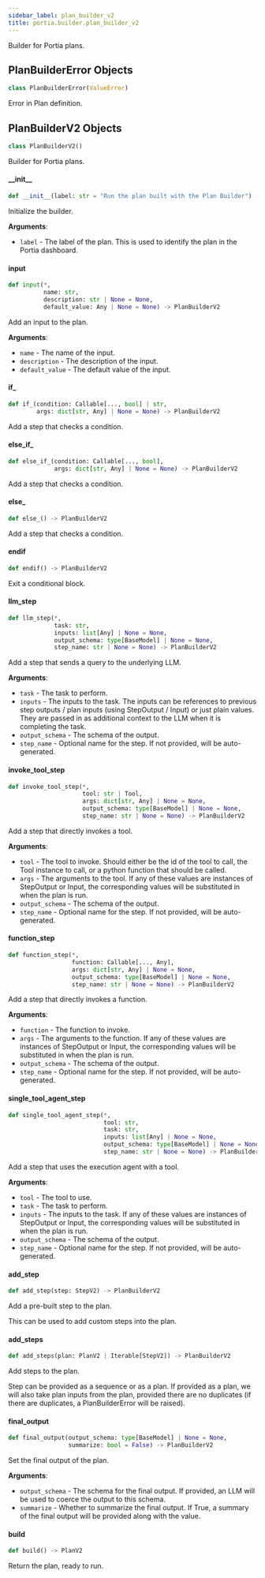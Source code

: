 ```yaml
---
sidebar_label: plan_builder_v2
title: portia.builder.plan_builder_v2
---
```


Builder for Portia plans.

## PlanBuilderError Objects

```python
class PlanBuilderError(ValueError)
```

Error in Plan definition.

## PlanBuilderV2 Objects

```python
class PlanBuilderV2()
```

Builder for Portia plans.

#### \_\_init\_\_

```python
def __init__(label: str = "Run the plan built with the Plan Builder") -> None
```

Initialize the builder.

**Arguments**:

- `label` - The label of the plan. This is used to identify the plan in the Portia dashboard.

#### input

```python
def input(*,
          name: str,
          description: str | None = None,
          default_value: Any | None = None) -> PlanBuilderV2
```

Add an input to the plan.

**Arguments**:

- `name` - The name of the input.
- `description` - The description of the input.
- `default_value` - The default value of the input.

#### if\_

```python
def if_(condition: Callable[..., bool] | str,
        args: dict[str, Any] | None = None) -> PlanBuilderV2
```

Add a step that checks a condition.

#### else\_if\_

```python
def else_if_(condition: Callable[..., bool],
             args: dict[str, Any] | None = None) -> PlanBuilderV2
```

Add a step that checks a condition.

#### else\_

```python
def else_() -> PlanBuilderV2
```

Add a step that checks a condition.

#### endif

```python
def endif() -> PlanBuilderV2
```

Exit a conditional block.

#### llm\_step

```python
def llm_step(*,
             task: str,
             inputs: list[Any] | None = None,
             output_schema: type[BaseModel] | None = None,
             step_name: str | None = None) -> PlanBuilderV2
```

Add a step that sends a query to the underlying LLM.

**Arguments**:

- `task` - The task to perform.
- `inputs` - The inputs to the task. The inputs can be references to previous step outputs /
  plan inputs (using StepOutput / Input) or just plain values. They are passed in as
  additional context to the LLM when it is completing the task.
- `output_schema` - The schema of the output.
- `step_name` - Optional name for the step. If not provided, will be auto-generated.

#### invoke\_tool\_step

```python
def invoke_tool_step(*,
                     tool: str | Tool,
                     args: dict[str, Any] | None = None,
                     output_schema: type[BaseModel] | None = None,
                     step_name: str | None = None) -> PlanBuilderV2
```

Add a step that directly invokes a tool.

**Arguments**:

- `tool` - The tool to invoke. Should either be the id of the tool to call, the Tool instance
  to call, or a python function that should be called.
- `args` - The arguments to the tool. If any of these values are instances of StepOutput or
  Input, the corresponding values will be substituted in when the plan is run.
- `output_schema` - The schema of the output.
- `step_name` - Optional name for the step. If not provided, will be auto-generated.

#### function\_step

```python
def function_step(*,
                  function: Callable[..., Any],
                  args: dict[str, Any] | None = None,
                  output_schema: type[BaseModel] | None = None,
                  step_name: str | None = None) -> PlanBuilderV2
```

Add a step that directly invokes a function.

**Arguments**:

- `function` - The function to invoke.
- `args` - The arguments to the function. If any of these values are instances of StepOutput
  or Input, the corresponding values will be substituted in when the plan is run.
- `output_schema` - The schema of the output.
- `step_name` - Optional name for the step. If not provided, will be auto-generated.

#### single\_tool\_agent\_step

```python
def single_tool_agent_step(*,
                           tool: str,
                           task: str,
                           inputs: list[Any] | None = None,
                           output_schema: type[BaseModel] | None = None,
                           step_name: str | None = None) -> PlanBuilderV2
```

Add a step that uses the execution agent with a tool.

**Arguments**:

- `tool` - The tool to use.
- `task` - The task to perform.
- `inputs` - The inputs to the task. If any of these values are instances of StepOutput or
  Input, the corresponding values will be substituted in when the plan is run.
- `output_schema` - The schema of the output.
- `step_name` - Optional name for the step. If not provided, will be auto-generated.

#### add\_step

```python
def add_step(step: StepV2) -> PlanBuilderV2
```

Add a pre-built step to the plan.

This can be used to add custom steps into the plan.

#### add\_steps

```python
def add_steps(plan: PlanV2 | Iterable[StepV2]) -> PlanBuilderV2
```

Add steps to the plan.

Step can be provided as a sequence or as a plan. If provided as a plan, we will also take
plan inputs from the plan, provided there are no duplicates (if there are duplicates, a
PlanBuilderError will be raised).

#### final\_output

```python
def final_output(output_schema: type[BaseModel] | None = None,
                 summarize: bool = False) -> PlanBuilderV2
```

Set the final output of the plan.

**Arguments**:

- `output_schema` - The schema for the final output. If provided, an LLM will be used to
  coerce the output to this schema.
- `summarize` - Whether to summarize the final output. If True, a summary of the final output
  will be provided along with the value.

#### build

```python
def build() -> PlanV2
```

Return the plan, ready to run.

